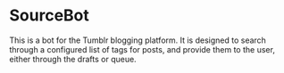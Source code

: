 # SourceBot

This is a bot for the Tumblr blogging platform. It is designed to search 
through a configured list of tags for posts, and provide them to the 
user, either through the drafts or queue.